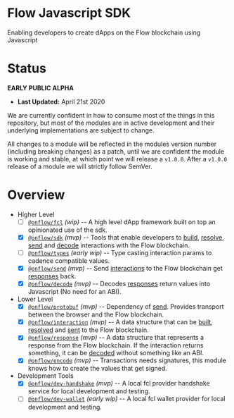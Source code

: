 # Flow Javascript SDK

Enabling developers to create dApps on the Flow blockchain using Javascript

# Status

**EARLY PUBLIC ALPHA**

- **Last Updated:** April 21st 2020

We are currently confident in how to consume most of the things in this repository, but most of the modules are in active development and their underlying implementations are subject to change.

All changes to a module will be reflected in the modules version number (including breaking changes) as a patch, until we are confident the module is working and stable, at which point we will release a `v1.0.0`. After a `v1.0.0` release of a module we will strictly follow SemVer.

# Overview

- Higher Level
  - [ ] [`@onflow/fcl`](./packages/fcl) _(wip)_ -- A high level dApp framework built on top an opinionated use of the sdk.
  - [x] [`@onflow/sdk`](./packages/sdk) _(mvp)_ -- Tools that enable developers to [build](./packages/sdk/src/build), [resolve](./packages/sdk/src/resolve), [send](./packages/send) and [decode](./packages/decode) interactions with the Flow blockchain.
  - [ ] [`@onflow/types`](./packages/types) _(early wip)_ -- Type casting interaction params to cadence compatible values.
  - [x] [`@onflow/send`](./packages/send) _(mvp)_ -- Send [interactions](./packages/interaction) to the Flow blockchain get [responses](./packages/response) back.
  - [x] [`@onflow/decode`](./packages/decode) _(mvp)_ -- Decodes [responses](./packages/response) return values into Javascript (No need for an ABI).

- Lower Level
  - [x] [`@onflow/protobuf`](./packages/protobuf) _(mvp)_ -- Dependency of [send](./packages/protobuf). Provides transport between the browser and the Flow blockchain.
  - [x] [`@onflow/interaction`](./packages/interaction) _(mvp)_ -- A data structure that can be [built](./packages/sdk/src/build), [resolved](./packages/sdk/src/resolve) and [sent](./packages/send) to the Flow blockchain.
  - [x] [`@onflow/response`](./packages/response) _(mvp)_ -- A data structure that represents a response from the Flow blockchain. If the interaction returns something, it can be [decoded](./package/decode) without something like an ABI.
  - [x] [`@onflow/encode`](./packages/encode) _(mvp)_ -- Transactions needs signatures, this module knows how to create the values that get signed.

- Development Tools
  - [x] [`@onflow/dev-handshake`](./packages/dev-handshake) _(mvp)_ -- A local fcl provider handshake service for local development and testing.
  - [ ] [`@onflow/dev-wallet`](./packages/dev-wallet) _(early wip)_ -- A local fcl wallet provider for local development and testing.
